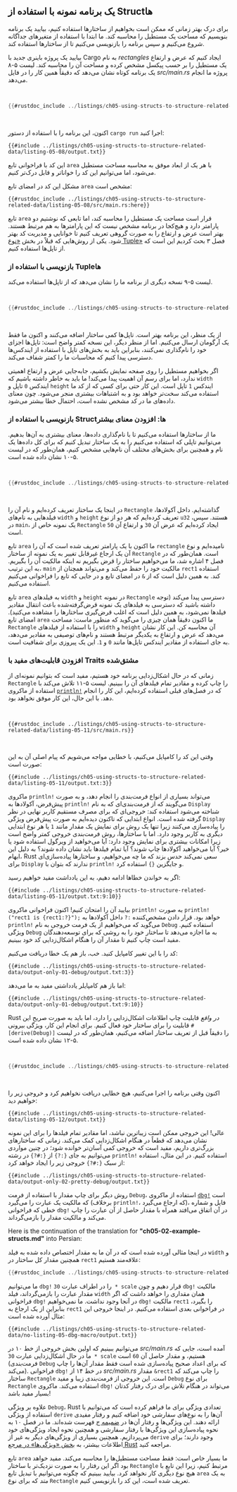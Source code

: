 ## یک برنامه نمونه با استفاده از Structها

برای درک بهتر زمانی که ممکن است بخواهیم از ساختارها استفاده کنیم، بیایید یک برنامه بنویسیم که مساحت یک مستطیل را محاسبه کند. ما ابتدا با استفاده از متغیرهای جداگانه شروع می‌کنیم و سپس برنامه را بازنویسی می‌کنیم تا از ساختارها استفاده کند.

بیایید یک پروژه باینری جدید با Cargo به نام _rectangles_ ایجاد کنیم که عرض و ارتفاع یک مستطیل را بر حسب پیکسل مشخص کرده و مساحت آن را محاسبه کند. لیست ۵-۸ یک برنامه کوتاه نشان می‌دهد که دقیقاً همین کار را در فایل _src/main.rs_ پروژه ما انجام می‌دهد.

<Listing number="5-8" file-name="src/main.rs" caption="محاسبه مساحت یک مستطیل که با متغیرهای عرض و ارتفاع جداگانه مشخص شده است">

```rust
{{#rustdoc_include ../listings/ch05-using-structs-to-structure-related-data/listing-05-08/src/main.rs:all}}
```

</Listing>

اکنون، این برنامه را با استفاده از دستور `cargo run` اجرا کنید:

```console
{{#include ../listings/ch05-using-structs-to-structure-related-data/listing-05-08/output.txt}}
```

این کد با فراخوانی تابع `area` با هر یک از ابعاد موفق به محاسبه مساحت مستطیل می‌شود، اما می‌توانیم این کد را خواناتر و قابل درک‌تر کنیم.

مشکل این کد در امضای تابع `area` مشخص است:

```rust,ignore
{{#rustdoc_include ../listings/ch05-using-structs-to-structure-related-data/listing-05-08/src/main.rs:here}}
```

تابع `area` قرار است مساحت یک مستطیل را محاسبه کند، اما تابعی که نوشتیم دو پارامتر دارد و هیچ‌کجا در برنامه مشخص نیست که این پارامترها به هم مرتبط هستند. بهتر است عرض و ارتفاع را به صورت گروهی تعریف کنیم تا خوانایی و مدیریت کد بهتر شود. یکی از روش‌هایی که قبلاً در بخش [«نوع Tuple»][the-tuple-type]<!-- ignore --> فصل ۳ بحث کردیم این است که از تاپل‌ها استفاده کنیم.

### بازنویسی با استفاده از Tupleها

لیست ۵-۹ نسخه دیگری از برنامه ما را نشان می‌دهد که از تاپل‌ها استفاده می‌کند.

<Listing number="5-9" file-name="src/main.rs" caption="مشخص کردن عرض و ارتفاع مستطیل با یک Tuple">

```rust
{{#rustdoc_include ../listings/ch05-using-structs-to-structure-related-data/listing-05-09/src/main.rs}}
```

</Listing>

از یک منظر، این برنامه بهتر است. تاپل‌ها کمی ساختار اضافه می‌کنند و اکنون ما فقط یک آرگومان ارسال می‌کنیم. اما از منظر دیگر، این نسخه کمتر واضح است: تاپل‌ها اجزای خود را نام‌گذاری نمی‌کنند، بنابراین باید به بخش‌های تاپل با استفاده از ایندکس‌ها دسترسی پیدا کنیم که محاسبات ما را کمتر شفاف می‌کند.

اگر بخواهیم مستطیل را روی صفحه نمایش بکشیم، جابه‌جایی عرض و ارتفاع اهمیتی ندارد، اما برای رسم آن اهمیت پیدا می‌کند! ما باید به خاطر داشته باشیم که `width` ایندکس `0` تاپل و `height` ایندکس `1` تاپل است. این کار حتی برای کسی که از کد ما استفاده می‌کند سخت‌تر خواهد بود و به اشتباهات بیشتری منجر می‌شود. چون معنای داده‌های ما در کد مشخص نشده است، احتمال خطا بیشتر می‌شود.

### بازنویسی با استفاده از Structها: افزودن معنای بیشتر

ما از ساختارها استفاده می‌کنیم تا با نام‌گذاری داده‌ها، معنای بیشتری به آن‌ها بدهیم. می‌توانیم تاپلی که استفاده می‌کنیم را به یک ساختار تبدیل کنیم که برای کل داده‌ها یک نام و همچنین برای بخش‌های مختلف آن نام‌هایی مشخص کنیم، همان‌طور که در لیست ۵-۱۰ نشان داده شده است.

<Listing number="5-10" file-name="src/main.rs" caption="تعریف یک ساختار `Rectangle`">

```rust
{{#rustdoc_include ../listings/ch05-using-structs-to-structure-related-data/listing-05-10/src/main.rs}}
```

</Listing>

در اینجا یک ساختار تعریف کرده‌ایم و نام آن را `Rectangle` گذاشته‌ایم. داخل آکولادها، فیلدهایی به نام‌های `width` و `height` تعریف کرده‌ایم که هر دو از نوع `u32` هستند. سپس، در `main`، یک نمونه خاص از `Rectangle` ایجاد کرده‌ایم که عرض آن `30` و ارتفاع آن `50` است.

تابع `area` ما اکنون با یک پارامتر تعریف شده است که آن را `rectangle` نامیده‌ایم و نوع آن یک ارجاع غیرقابل تغییر به یک نمونه از ساختار `Rectangle` است. همان‌طور که در فصل ۴ اشاره شد، ما می‌خواهیم ساختار را قرض بگیریم نه اینکه مالکیت آن را بگیریم. به این ترتیب، `main` مالکیت خود را حفظ می‌کند و می‌تواند همچنان از `rect1` استفاده کند. به همین دلیل است که از `&` در امضای تابع و در جایی که تابع را فراخوانی می‌کنیم استفاده می‌کنیم.

تابع `area` به فیلدهای `width` و `height` در نمونه `Rectangle` دسترسی پیدا می‌کند (توجه داشته باشید که دسترسی به فیلدهای یک نمونه قرض‌گرفته‌شده باعث انتقال مقادیر فیلدها نمی‌شود، به همین دلیل است که اغلب قرض‌گیری ساختارها را مشاهده می‌کنید). امضای تابع `area` ما اکنون دقیقاً همان چیزی را می‌گوید که منظور ماست: مساحت `Rectangle` را با استفاده از فیلدهای `width` و `height` آن محاسبه کن. این کار نشان می‌دهد که عرض و ارتفاع به یکدیگر مرتبط هستند و نام‌های توصیفی به مقادیر می‌دهد، به جای استفاده از مقادیر ایندکس تاپل‌ها مانند `0` و `1`. این یک پیروزی برای شفافیت است.

### افزودن قابلیت‌های مفید با Traits مشتق‌شده

زمانی که در حال اشکال‌زدایی برنامه خود هستیم، مفید است که بتوانیم نمونه‌ای از `Rectangle` را چاپ کرده و مقادیر تمام فیلدهای آن را ببینیم. لیست ۵-۱۱ تلاش می‌کند با استفاده از ماکروی [`println!`][println]<!-- ignore --> که در فصل‌های قبلی استفاده کرده‌ایم، این کار را انجام دهد. با این حال، این کار موفق نخواهد بود.

<Listing number="5-11" file-name="src/main.rs" caption="تلاش برای چاپ یک نمونه از `Rectangle`">

```rust,ignore,does_not_compile
{{#rustdoc_include ../listings/ch05-using-structs-to-structure-related-data/listing-05-11/src/main.rs}}
```

</Listing>

وقتی این کد را کامپایل می‌کنیم، با خطایی مواجه می‌شویم که پیام اصلی آن به این صورت است:

```text
{{#include ../listings/ch05-using-structs-to-structure-related-data/listing-05-11/output.txt:3}}
```

ماکروی `println!` می‌تواند بسیاری از انواع فرمت‌بندی را انجام دهد، و به صورت پیش‌فرض، آکولادها به `println!` می‌گویند که از فرمت‌بندی‌ای که به نام `Display` شناخته می‌شود استفاده کند: خروجی‌ای که برای مصرف مستقیم کاربر نهایی در نظر گرفته شده است. انواع ابتدایی که تاکنون دیده‌ایم به صورت پیش‌فرض ویژگی `Display` را پیاده‌سازی می‌کنند زیرا تنها یک روش برای نمایش یک مقدار مانند `1` یا هر نوع ابتدایی دیگری به کاربر وجود دارد. اما با ساختارها، روش فرمت‌بندی خروجی کمتر واضح است زیرا امکانات بیشتری برای نمایش وجود دارد: آیا می‌خواهید از ویرگول استفاده شود یا خیر؟ آیا می‌خواهید آکولادها چاپ شوند؟ آیا تمام فیلدها باید نشان داده شوند؟ به دلیل این ابهام، Rust سعی نمی‌کند حدس بزند که ما چه می‌خواهیم، و ساختارها پیاده‌سازی‌ای برای `Display` ندارند که بتوان با `println!` و جایگزین `{}` استفاده کرد.

اگر به خواندن خطاها ادامه دهیم، به این یادداشت مفید خواهیم رسید:

```text
{{#include ../listings/ch05-using-structs-to-structure-related-data/listing-05-11/output.txt:9:10}}
```

بیایید آن را امتحان کنیم! اکنون فراخوانی ماکروی `println!` به صورت `println!("rect1 is {rect1:?}");` خواهد بود. قرار دادن مشخص‌کننده `:?` داخل آکولادها به `println!` می‌گوید که می‌خواهیم از یک فرمت خروجی به نام `Debug` استفاده کنیم. ویژگی `Debug` به ما اجازه می‌دهد تا ساختار خود را به روشی که برای توسعه‌دهندگان مفید است چاپ کنیم تا مقدار آن را هنگام اشکال‌زدایی کد خود ببینیم.

کد را با این تغییر کامپایل کنید. خب، باز هم یک خطا دریافت می‌کنیم:

```text
{{#include ../listings/ch05-using-structs-to-structure-related-data/output-only-01-debug/output.txt:3}}
```

اما باز هم کامپایلر یادداشتی مفید به ما می‌دهد:

```text
{{#include ../listings/ch05-using-structs-to-structure-related-data/output-only-01-debug/output.txt:9:10}}
```

Rust _در واقع_ قابلیت چاپ اطلاعات اشکال‌زدایی را دارد، اما باید به صورت صریح این قابلیت را برای ساختار خود فعال کنیم. برای انجام این کار، ویژگی بیرونی `#[derive(Debug)]` را دقیقاً قبل از تعریف ساختار اضافه می‌کنیم، همان‌طور که در لیست ۵-۱۲ نشان داده شده است.

<Listing number="5-12" file-name="src/main.rs" caption="افزودن ویژگی برای مشتق کردن `Debug` و چاپ نمونه `Rectangle` با استفاده از فرمت اشکال‌زدایی">

```rust
{{#rustdoc_include ../listings/ch05-using-structs-to-structure-related-data/listing-05-12/src/main.rs}}
```

</Listing>

اکنون وقتی برنامه را اجرا می‌کنیم، هیچ خطایی دریافت نخواهیم کرد و خروجی زیر را خواهیم دید:

```console
{{#include ../listings/ch05-using-structs-to-structure-related-data/listing-05-12/output.txt}}
```

عالی! این خروجی ممکن است زیباترین نباشد، اما مقادیر تمام فیلدها را برای این نمونه نشان می‌دهد که قطعاً در هنگام اشکال‌زدایی کمک می‌کند. زمانی که ساختارهای بزرگ‌تری داریم، مفید است که خروجی کمی آسان‌تر خوانده شود؛ در چنین مواردی می‌توانیم به جای `{:?}` از `{:#?}` در رشته `println!` استفاده کنیم. در این مثال، استفاده از سبک `{:#?}` خروجی زیر را ایجاد خواهد کرد:

```console
{{#include ../listings/ch05-using-structs-to-structure-related-data/output-only-02-pretty-debug/output.txt}}
```

روش دیگر برای چاپ مقدار با استفاده از فرمت `Debug`، استفاده از ماکروی [`dbg!`][dbg]<!-- ignore --> است که مالکیت یک عبارت را می‌گیرد (برخلاف `println!`، که ارجاع می‌گیرد)، فایل و شماره خطی که فراخوانی `dbg!` در آن اتفاق می‌افتد همراه با مقدار حاصل از آن عبارت را چاپ می‌کند و مالکیت مقدار را بازمی‌گرداند.


Here is the continuation of the translation for **"ch05-02-example-structs.md"** into Persian:

در اینجا مثالی آورده شده است که در آن ما به مقدار اختصاص داده شده به فیلد `width` و همچنین مقدار کل ساختار در `rect1` علاقه‌مند هستیم:

```rust
{{#rustdoc_include ../listings/ch05-using-structs-to-structure-related-data/no-listing-05-dbg-macro/src/main.rs}}
```

ما می‌توانیم `dbg!` را در اطراف عبارت `30 * scale` قرار دهیم و چون `dbg!` مالکیت مقدار عبارت را بازمی‌گرداند، فیلد `width` همان مقداری را خواهد داشت که اگر فراخوانی `dbg!` در آنجا وجود نداشت. ما نمی‌خواهیم `dbg!` مالکیت `rect1` را بگیرد، بنابراین از یک ارجاع به `rect1` در فراخوانی بعدی استفاده می‌کنیم. در اینجا خروجی این مثال آورده شده است:

```console
{{#include ../listings/ch05-using-structs-to-structure-related-data/no-listing-05-dbg-macro/output.txt}}
```

می‌توانیم ببینیم که اولین بخش خروجی از خط ۱۰ در _src/main.rs_ آمده است، جایی که ما در حال اشکال‌زدایی عبارت `30 * scale` هستیم، و مقدار حاصل آن `60` است (فرمت‌بندی `Debug` که برای اعداد صحیح پیاده‌سازی شده است فقط مقدار آن‌ها را چاپ می‌کند). فراخوانی `dbg!` در خط ۱۴ از _src/main.rs_ مقدار `&rect1` را چاپ می‌کند که ساختار `Rectangle` است. این خروجی از فرمت‌بندی زیبا و مفید `Debug` برای نوع `Rectangle` استفاده می‌کند. ماکروی `dbg!` می‌تواند در هنگام تلاش برای درک رفتار کدتان بسیار مفید باشد!

علاوه بر ویژگی `Debug`، Rust تعدادی ویژگی برای ما فراهم کرده است که می‌توانیم با استفاده از ویژگی `derive` آن‌ها را به نوع‌های سفارشی خود اضافه کنیم و رفتار مفیدی ارائه دهند. این ویژگی‌ها و رفتار آن‌ها در [ضمیمه ج][app-c]<!-- ignore --> فهرست شده‌اند. ما در فصل ۱۰ به نحوه پیاده‌سازی این ویژگی‌ها با رفتار سفارشی و همچنین نحوه ایجاد ویژگی‌های خود می‌پردازیم. همچنین بسیاری از ویژگی‌های دیگر به غیر از `derive` وجود دارند؛ برای اطلاعات بیشتر، به [بخش «ویژگی‌ها» در مرجع Rust][attributes] مراجعه کنید.

تابع `area` ما بسیار خاص است: فقط مساحت مستطیل‌ها را محاسبه می‌کند. مفید خواهد بود اگر این رفتار را به صورت نزدیک‌تر با ساختار `Rectangle` مرتبط کنیم، زیرا این تابع با هیچ نوع دیگری کار نخواهد کرد. بیایید ببینیم که چگونه می‌توانیم با تبدیل تابع `area` به یک _متد_ که برای نوع `Rectangle` تعریف شده است، این کد را بازنویسی کنیم.

[the-tuple-type]: ch03-02-data-types.html#the-tuple-type
[app-c]: appendix-03-derivable-traits.md
[println]: https://doc.rust-lang.org/std/macro.println.html
[dbg]: https://doc.rust-lang.org/std/macro.dbg.html
[attributes]: ../reference/attributes.html